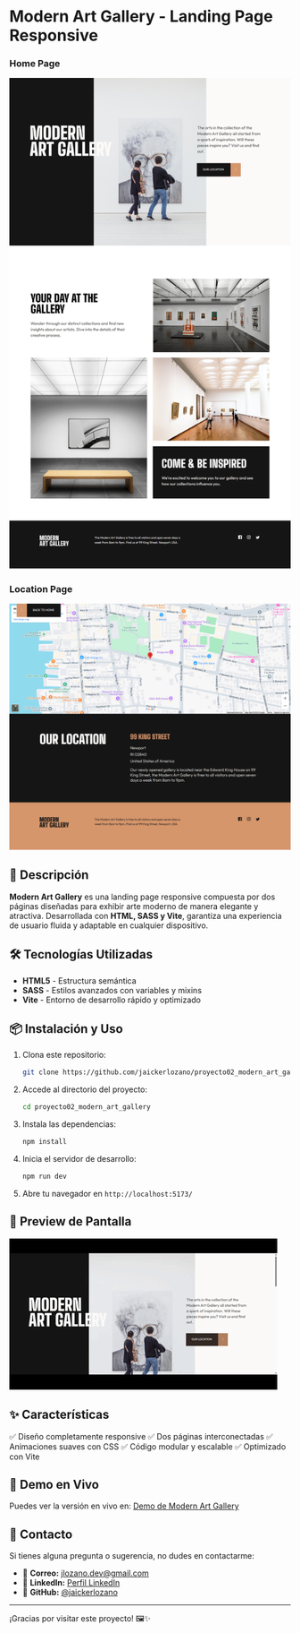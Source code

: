 # Modern Art Gallery - Landing Page Responsive

### Home Page
![Modern Art Gallery Preview](https://github.com/jaickerlozano/proyecto02_modern_art_gallery/blob/main/public/imagen_home_modern_art_gallery.png)

### Location Page
![Modern Art Gallery Preview](https://github.com/jaickerlozano/proyecto02_modern_art_gallery/blob/main/public/imagen_location_modern_art_gallery.png)

## 🎨 Descripción

**Modern Art Gallery** es una landing page responsive compuesta por dos páginas diseñadas para exhibir arte moderno de manera elegante y atractiva. Desarrollada con **HTML, SASS y Vite**, garantiza una experiencia de usuario fluida y adaptable en cualquier dispositivo.

## 🛠️ Tecnologías Utilizadas

- **HTML5** - Estructura semántica
- **SASS** - Estilos avanzados con variables y mixins
- **Vite** - Entorno de desarrollo rápido y optimizado

## 📦 Instalación y Uso

1. Clona este repositorio:
   ```bash
   git clone https://github.com/jaickerlozano/proyecto02_modern_art_gallery.git
   ```
2. Accede al directorio del proyecto:
   ```bash
   cd proyecto02_modern_art_gallery
   ```
3. Instala las dependencias:
   ```bash
   npm install
   ```
4. Inicia el servidor de desarrollo:
   ```bash
   npm run dev
   ```
5. Abre tu navegador en `http://localhost:5173/`

## 🎥 Preview de Pantalla

![Header GathSession Preview](https://github.com/jaickerlozano/proyecto02_modern_art_gallery/blob/main/public/modern_art_gallery_gif.gif)

## ✨ Características

✅ Diseño completamente responsive
✅ Dos páginas interconectadas
✅ Animaciones suaves con CSS
✅ Código modular y escalable
✅ Optimizado con Vite

## 🔗 Demo en Vivo

Puedes ver la versión en vivo en: [Demo de Modern Art Gallery](https://jaickerlozano.github.io/proyecto02_modern_art_gallery/)

## 📩 Contacto

Si tienes alguna pregunta o sugerencia, no dudes en contactarme:

- 📧 **Correo:** [jlozano.dev@gmail.com](mailto:jlozano.dev@gmail.com)
- 🔗 **LinkedIn:** [Perfil LinkedIn](https://www.linkedin.com/in/jaicker-rafael-lozano-flores-970197264)
- 🐙 **GitHub:** [@jaickerlozano](https://github.com/jaickerlozano)

---

¡Gracias por visitar este proyecto! 🖼️✨
